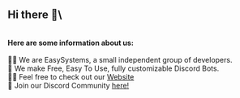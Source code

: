 ## Hi there 👋\
\
**Here are some information about us:**\
\
🙋‍♀️ We are EasySystems, a small independent group of developers.\
🌈 We make Free, Easy To Use, fully customizable Discord Bots.\
👩‍💻 Feel free to check out our [Website](https://easysystems.live)\
🍿 Join our Discord Community [here!](https://discord.gg/3rgReesP5Q)
